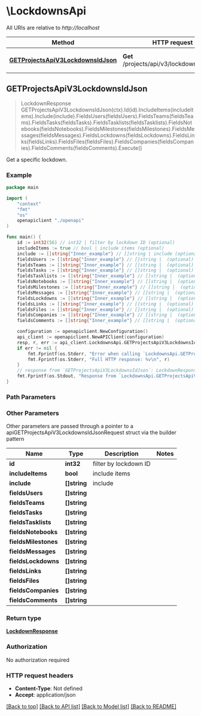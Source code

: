 # \LockdownsApi

All URIs are relative to *http://localhost*

Method | HTTP request | Description
------------- | ------------- | -------------
[**GETProjectsApiV3LockdownsIdJson**](LockdownsApi.md#GETProjectsApiV3LockdownsIdJson) | **Get** /projects/api/v3/lockdowns/:id.json | Get a specific lockdown.



## GETProjectsApiV3LockdownsIdJson

> LockdownResponse GETProjectsApiV3LockdownsIdJson(ctx).Id(id).IncludeItems(includeItems).Include(include).FieldsUsers(fieldsUsers).FieldsTeams(fieldsTeams).FieldsTasks(fieldsTasks).FieldsTasklists(fieldsTasklists).FieldsNotebooks(fieldsNotebooks).FieldsMilestones(fieldsMilestones).FieldsMessages(fieldsMessages).FieldsLockdowns(fieldsLockdowns).FieldsLinks(fieldsLinks).FieldsFiles(fieldsFiles).FieldsCompanies(fieldsCompanies).FieldsComments(fieldsComments).Execute()

Get a specific lockdown.



### Example

```go
package main

import (
    "context"
    "fmt"
    "os"
    openapiclient "./openapi"
)

func main() {
    id := int32(56) // int32 | filter by lockdown ID (optional)
    includeItems := true // bool | include items (optional)
    include := []string{"Inner_example"} // []string | include (optional)
    fieldsUsers := []string{"Inner_example"} // []string |  (optional)
    fieldsTeams := []string{"Inner_example"} // []string |  (optional)
    fieldsTasks := []string{"Inner_example"} // []string |  (optional)
    fieldsTasklists := []string{"Inner_example"} // []string |  (optional)
    fieldsNotebooks := []string{"Inner_example"} // []string |  (optional)
    fieldsMilestones := []string{"Inner_example"} // []string |  (optional)
    fieldsMessages := []string{"Inner_example"} // []string |  (optional)
    fieldsLockdowns := []string{"Inner_example"} // []string |  (optional)
    fieldsLinks := []string{"Inner_example"} // []string |  (optional)
    fieldsFiles := []string{"Inner_example"} // []string |  (optional)
    fieldsCompanies := []string{"Inner_example"} // []string |  (optional)
    fieldsComments := []string{"Inner_example"} // []string |  (optional)

    configuration := openapiclient.NewConfiguration()
    api_client := openapiclient.NewAPIClient(configuration)
    resp, r, err := api_client.LockdownsApi.GETProjectsApiV3LockdownsIdJson(context.Background()).Id(id).IncludeItems(includeItems).Include(include).FieldsUsers(fieldsUsers).FieldsTeams(fieldsTeams).FieldsTasks(fieldsTasks).FieldsTasklists(fieldsTasklists).FieldsNotebooks(fieldsNotebooks).FieldsMilestones(fieldsMilestones).FieldsMessages(fieldsMessages).FieldsLockdowns(fieldsLockdowns).FieldsLinks(fieldsLinks).FieldsFiles(fieldsFiles).FieldsCompanies(fieldsCompanies).FieldsComments(fieldsComments).Execute()
    if err != nil {
        fmt.Fprintf(os.Stderr, "Error when calling `LockdownsApi.GETProjectsApiV3LockdownsIdJson``: %v\n", err)
        fmt.Fprintf(os.Stderr, "Full HTTP response: %v\n", r)
    }
    // response from `GETProjectsApiV3LockdownsIdJson`: LockdownResponse
    fmt.Fprintf(os.Stdout, "Response from `LockdownsApi.GETProjectsApiV3LockdownsIdJson`: %v\n", resp)
}
```

### Path Parameters



### Other Parameters

Other parameters are passed through a pointer to a apiGETProjectsApiV3LockdownsIdJsonRequest struct via the builder pattern


Name | Type | Description  | Notes
------------- | ------------- | ------------- | -------------
 **id** | **int32** | filter by lockdown ID | 
 **includeItems** | **bool** | include items | 
 **include** | **[]string** | include | 
 **fieldsUsers** | **[]string** |  | 
 **fieldsTeams** | **[]string** |  | 
 **fieldsTasks** | **[]string** |  | 
 **fieldsTasklists** | **[]string** |  | 
 **fieldsNotebooks** | **[]string** |  | 
 **fieldsMilestones** | **[]string** |  | 
 **fieldsMessages** | **[]string** |  | 
 **fieldsLockdowns** | **[]string** |  | 
 **fieldsLinks** | **[]string** |  | 
 **fieldsFiles** | **[]string** |  | 
 **fieldsCompanies** | **[]string** |  | 
 **fieldsComments** | **[]string** |  | 

### Return type

[**LockdownResponse**](LockdownResponse.md)

### Authorization

No authorization required

### HTTP request headers

- **Content-Type**: Not defined
- **Accept**: application/json

[[Back to top]](#) [[Back to API list]](../README.md#documentation-for-api-endpoints)
[[Back to Model list]](../README.md#documentation-for-models)
[[Back to README]](../README.md)

